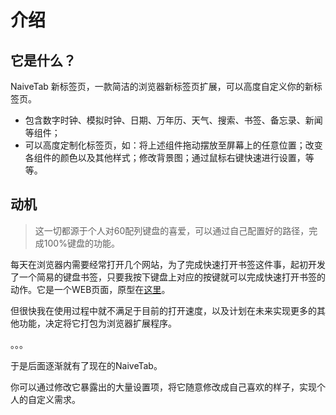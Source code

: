 # 介绍

## 它是什么？

NaiveTab 新标签页，一款简洁的浏览器新标签页扩展，可以高度自定义你的新标签页。
- 包含数字时钟、模拟时钟、日期、万年历、天气、搜索、书签、备忘录、新闻等组件；
- 可以高度定制化标签页，如：将上述组件拖动摆放至屏幕上的任意位置；改变各组件的颜色以及其他样式；修改背景图；通过鼠标右键快速进行设置，等等。

## 动机

> 这一切都源于个人对60配列键盘的喜爱，可以通过自己配置好的路径，完成100%键盘的功能。

每天在浏览器内需要经常打开几个网站，为了完成快速打开书签这件事，起初开发了一个简易的键盘书签，只要我按下键盘上对应的按键就可以完成快速打开书签的动作。它是一个WEB页面，原型在[这里](https://gxfg.github.io/newtab/)。

但很快我在使用过程中就不满足于目前的打开速度，以及计划在未来实现更多的其他功能，决定将它打包为浏览器扩展程序。

。。。

于是后面逐渐就有了现在的NaiveTab。

你可以通过修改它暴露出的大量设置项，将它随意修改成自己喜欢的样子，实现个人的自定义需求。
